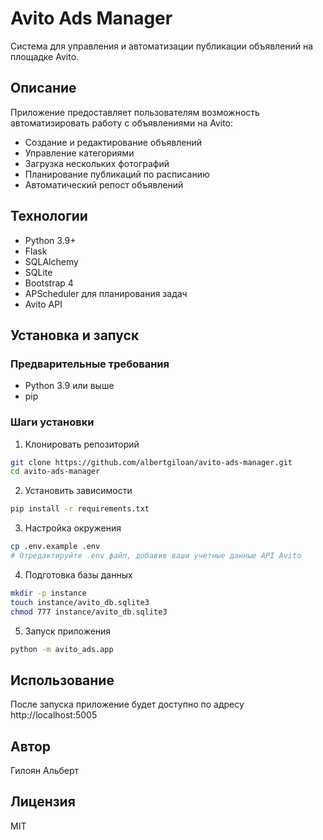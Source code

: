 # Avito Ads Manager

Система для управления и автоматизации публикации объявлений на площадке Avito.

## Описание

Приложение предоставляет пользователям возможность автоматизировать работу с объявлениями на Avito:
- Создание и редактирование объявлений
- Управление категориями
- Загрузка нескольких фотографий
- Планирование публикаций по расписанию
- Автоматический репост объявлений

## Технологии

- Python 3.9+
- Flask
- SQLAlchemy
- SQLite
- Bootstrap 4
- APScheduler для планирования задач
- Avito API

## Установка и запуск

### Предварительные требования

- Python 3.9 или выше
- pip

### Шаги установки

1. Клонировать репозиторий
```bash
git clone https://github.com/albertgiloan/avito-ads-manager.git
cd avito-ads-manager
```

2. Установить зависимости
```bash
pip install -r requirements.txt
```

3. Настройка окружения
```bash
cp .env.example .env
# Отредактируйте .env файл, добавив ваши учетные данные API Avito
```

4. Подготовка базы данных
```bash
mkdir -p instance
touch instance/avito_db.sqlite3
chmod 777 instance/avito_db.sqlite3
```

5. Запуск приложения
```bash
python -m avito_ads.app
```

## Использование

После запуска приложение будет доступно по адресу http://localhost:5005

## Автор

Гилоян Альберт

## Лицензия

MIT 